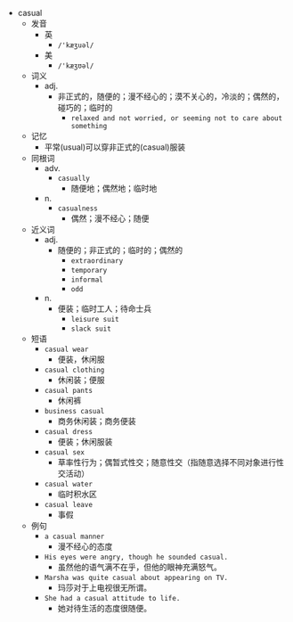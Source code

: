 - casual
  - 发音
    - 英
      - `/'kæʒuəl/`
    - 美
      - `/'kæʒʊəl/`
  - 词义
    - adj.
      - 非正式的，随便的；漫不经心的；漠不关心的，冷淡的；偶然的，碰巧的；临时的
        - `relaxed and not worried, or seeming not to care about something`
  - 记忆
    - 平常(usual)可以穿非正式的(casual)服装
  - 同根词
    - adv.
      - `casually`
        - 随便地；偶然地；临时地
    - n.
      - `casualness`
        - 偶然；漫不经心；随便
  - 近义词
    - adj.
      - 随便的；非正式的；临时的；偶然的
        - `extraordinary`
        - `temporary`
        - `informal`
        - `odd`
    - n.
      - 便装；临时工人；待命士兵
        - `leisure suit`
        - `slack suit`
  - 短语
    - `casual wear`
      - 便装，休闲服 
    - `casual clothing`
      - 休闲装；便服 
    - `casual pants`
      - 休闲裤 
    - `business casual`
      - 商务休闲装；商务便装 
    - `casual dress`
      - 便装；休闲服装 
    - `casual sex`
      - 草率性行为；偶暂式性交；随意性交（指随意选择不同对象进行性交活动） 
    - `casual water`
      - 临时积水区 
    - `casual leave`
      - 事假 
  - 例句
    - `a casual manner`
      - 漫不经心的态度
    - `His eyes were angry, though he sounded casual.`
      - 虽然他的语气满不在乎，但他的眼神充满怒气。
    - `Marsha was quite casual about appearing on TV.`
      - 玛莎对于上电视很无所谓。
    - `She had a casual attitude to life.`
      - 她对待生活的态度很随便。

